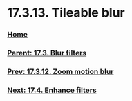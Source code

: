 # 17.3.13. Tileable blur

### [Home](./00-home.md)
### [Parent: 17.3. Blur filters](./17-03-00-blur-filters.md)
### [Prev: 17.3.12. Zoom motion blur](./17-03-12-zoom-motion-blur.md)
### [Next: 17.4. Enhance filters](./17-04-00-enhance-filters.md)
